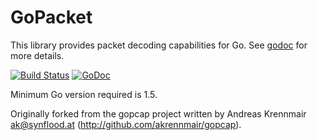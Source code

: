 # GoPacket

This library provides packet decoding capabilities for Go.
See [godoc](https://godoc.org/github.com/mistsys/gopacket) for more details.

[![Build Status](https://travis-ci.org/mistsys/gopacket.svg?branch=master)](https://travis-ci.org/mistsys/gopacket)
[![GoDoc](https://godoc.org/github.com/mistsys/gopacket?status.svg)](https://godoc.org/github.com/mistsys/gopacket)

Minimum Go version required is 1.5.

Originally forked from the gopcap project written by Andreas
Krennmair <ak@synflood.at> (http://github.com/akrennmair/gopcap).
